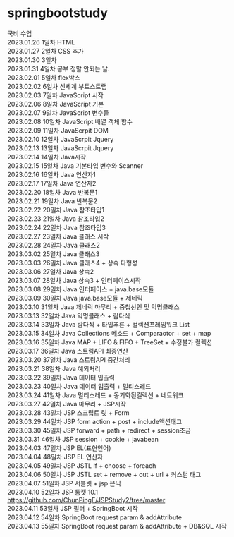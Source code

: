 # springbootstudy
국비 수업<br>
2023.01.26 1일차 HTML<br>
2023.01.27 2일차 CSS 추가<br>
2023.01.30 3일차<br>
2023.01.31 4일차 공부 정말 안되는 날.<br>
2023.02.01 5일차 flex박스<br>
2023.02.02 6일차 신세계 부트스트랩<br>
2023.02.03 7일차 JavaScript 시작<br>
2023.02.06 8일차 JavaScript 기본<br>
2023.02.07 9일차 JavaScript 변수들<br>
2023.02.08 10일차 JavaScript 배열 객체 함수<br>
2023.02.09 11일차 JavaScrpit DOM<br>
2023.02.10 12일차 JavaScrpit Jquery<br>
2023.02.13 13일차 JavaScrpit Jquery<br>
2023.02.14 14일차 Java시작<br>
2023.02.15 15일차 Java 기본타입 변수와 Scanner<br>
2023.02.16 16일차 Java 연산자1<br>
2023.02.17 17일차 Java 연산자2<br>
2023.02.20 18일차 Java 반복문1<br>
2023.02.21 19일차 Java 반복문2<br>
2023.02.22 20일차 Java 참조타입1<br>
2023.02.23 21일차 Java 참조타입2<br>
2023.02.24 22일차 Java 참조타입3<br>
2023.02.27 23일차 Java 클래스 시작<br>
2023.02.28 24일차 Java 클래스2<br>
2023.03.02 25일차 Java 클래스3<br>
2023.03.03 26일차 Java 클래스4 + 상속 다형성<br>
2023.03.06 27일차 Java 상속2<br>
2023.03.07 28일차 Java 상속3 + 인터페이스시작<br>
2023.03.08 29일차 Java 인터페이스 + java.base모듈<br>
2023.03.09 30일차 Java java.base모듈 + 제네릭<br>
2023.03.10 31일차 Java 제네릭 마무리 + 중첩선언 및 익명클래스<br>
2023.03.13 32일차 Java 익명클래스 + 람다식<br>
2023.03.14 33일차 Java 람다식 + 타입추론 + 컬렉션프레임워크 List<br>
2023.03.15 34일차 Java Collections 메소드 + Comparaotor + set + map<br>
2023.03.16 35일차 Java MAP + LIFO & FIFO + TreeSet + 수정불가 컬렉션<br>
2023.03.17 36일차 Java 스트림API 최종연산<br>
2023.03.20 37일차 Java 스트림API 중간처리<br>
2023.03.21 38일차 Java 예외처리<br>
2023.03.22 39일차 Java 데이터 입출력<br>
2023.03.23 40일차 Java 데이터 입출력 + 멀티스레드<br>
2023.03.24 41일차 Java 멀티스레드 + 동기화된컬렉션 + 네트워크 <br>
2023.03.27 42일차 Java 마무리 + JSP시작 <br>
2023.03.28 43일차 JSP 스크립트 릿 + Form <br>
2023.03.29 44일차 JSP form action + post + include액션태그 <br>
2023.03.30 45일차 JSP forward + path + redirect + session조금 <br>
2023.03.31 46일차 JSP session + cookie + javabean <br>
2023.04.03 47일차 JSP EL(표현언어) <br>
2023.04.04 48일차 JSP EL 연산자 <br>
2023.04.05 49일차 JSP JSTL if + choose + foreach <br>
2023.04.06 50일차 JSP JSTL set + remove + out + url + 커스텀 태그 <br>
2023.04.07 51일차 JSP 서블릿 + jsp 은닉<br>
2023.04.10 52일차 JSP 톰캣 10.1 https://github.com/ChunPingE/JSPStudy2/tree/master <br>
2023.04.11 53일차 JSP 필터 + SpringBoot 시작 <br>
2023.04.12 54일차 SpringBoot request param & addAttribute <br>
2023.04.13 55일차 SpringBoot request param & addAttribute + DB&SQL 시작 <br>
